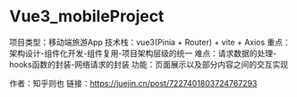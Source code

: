 # Vue3_mobileProject
项目类型：移动端旅游App
技术栈：vue3(Pinia + Router) + vite + Axios
重点：架构设计-组件化开发-组件复用-项目架构层级的统一
难点：请求数据的处理-hooks函数的封装-网络请求的封装
功能：页面展示以及部分内容之间的交互实现

作者：知乎则也
链接：https://juejin.cn/post/7227401803724767293

